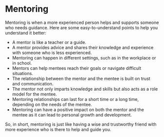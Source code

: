 # Mentoring

Mentoring is when a more experienced person helps and supports someone who needs guidance. Here are some easy-to-understand points to help you understand it better: 

- A mentor is like a teacher or a guide. 
- A mentor provides advice and shares their knowledge and experience with someone who is less experienced. 
- Mentoring can happen in different settings, such as in the workplace or in school. 
- Mentors can help mentees reach their goals or navigate difficult situations. 
- The relationship between the mentor and the mentee is built on trust and communication. 
- The mentor not only imparts knowledge and skills but also acts as a role model for the mentee. 
- Mentoring relationships can last for a short time or a long time, depending on the needs of the mentee. 
- Mentoring can have a positive impact on both the mentor and the mentee as it can lead to personal growth and development. 

So, in short, mentoring is just like having a wise and trustworthy friend with more experience who is there to help and guide you.
